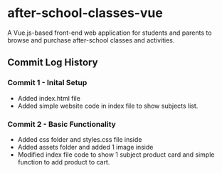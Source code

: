 # after-school-classes-vue
A Vue.js-based front-end web application for students and parents to browse and purchase after-school classes and activities.
## Commit Log History
### Commit 1 - Inital Setup
- Added index.html file
- Added simple website code in index file to show subjects list.
### Commit 2 - Basic Functionality
- Added css folder and styles.css file inside
- Added assets folder and added 1 image inside
- Modified index file code to show 1 subject product card and simple function to add product to cart.